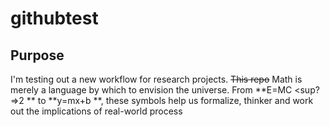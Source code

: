# githubtest
## Purpose
I'm testing out a new workflow for research projects. ~~This repo~~
Math is merely a language by which to envision the universe. 
From **E=MC <sup?=>2</sup> ** to **y=mx+b **, these symbols help us formalize, thinker and work out the implications of real-world process
